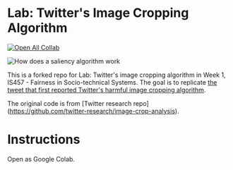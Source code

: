# Lab: Twitter's Image Cropping Algorithm

[![Open All Collab](https://colab.research.google.com/assets/colab-badge.svg)](https://colab.research.google.com/github/haewoon/image-crop-analysis)

![How does a saliency algorithm work](https://cdn.cms-twdigitalassets.com/content/dam/blog-twitter/engineering/en_us/insights/2021/imagecropping/newimagecropanimations.gif)

This is a forked repo for Lab: Twitter's image cropping algorithm in Week 1, IS457 - Fairness in Socio-technical Systems. 
The goal is to replicate [the tweet that first reported Twitter's harmful image cropping algorithm](https://twitter.com/bascule/status/1307440596668182528). 

The original code is from [Twitter research repo] (https://github.com/twitter-research/image-crop-analysis).

# Instructions

Open as Google Colab.

